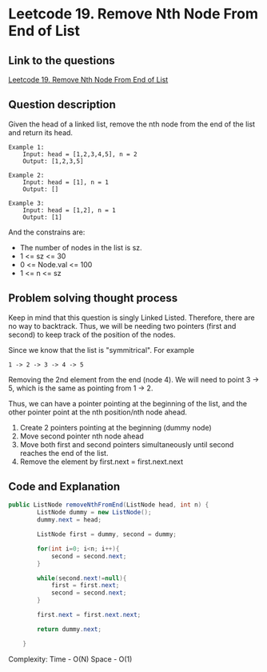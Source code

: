 # Leetcode 19. Remove Nth Node From End of List

## Link to the questions

[Leetcode 19. Remove Nth Node From End of List](https://leetcode.com/problems/remove-nth-node-from-end-of-list/description/)

## Question description

Given the head of a linked list, remove the nth node from the end of the list and return its head.

```
Example 1:
    Input: head = [1,2,3,4,5], n = 2
    Output: [1,2,3,5]

Example 2:
    Input: head = [1], n = 1
    Output: []

Example 3:
    Input: head = [1,2], n = 1
    Output: [1]
```

And the constrains are:
 - The number of nodes in the list is sz.
 - 1 <= sz <= 30
 - 0 <= Node.val <= 100
 - 1 <= n <= sz

## Problem solving thought process

Keep in mind that this question is singly Linked Listed. Therefore, there are no way to backtrack. Thus, we will be needing two pointers (first and second) to keep track of the position of the nodes.

Since we know that the list is "symmitrical". For example
```
1 -> 2 -> 3 -> 4 -> 5
```
Removing the 2nd element from the end (node 4). We will need to point 3 -> 5, which is the same as pointing from 1 -> 2.

Thus, we can have a pointer pointing at the beginning of the list, and the other pointer point at the nth position/nth node ahead.

1. Create 2 pointers pointing at the beginning (dummy node)
2. Move second pointer nth node ahead
3. Move both first and second pointers simultaneously until second reaches the end of the list.
4. Remove the element by first.next = first.next.next

## Code and Explanation

```java
public ListNode removeNthFromEnd(ListNode head, int n) {
        ListNode dummy = new ListNode();
        dummy.next = head;

        ListNode first = dummy, second = dummy;

        for(int i=0; i<n; i++){
            second = second.next;
        }

        while(second.next!=null){
            first = first.next;
            second = second.next;
        }

        first.next = first.next.next;

        return dummy.next;

    }
```

Complexity:
Time - O(N)
Space - O(1)